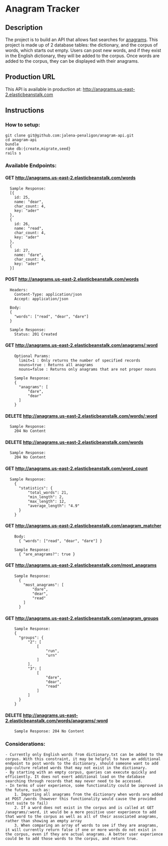 # Anagram Tracker

## Description
The project is to build an API that allows fast searches for [anagrams](https://en.wikipedia.org/wiki/Anagram). This project is made up of 2 database tables: the dictionary, and the corpus of words, which starts out empty. Users can post new words, and if they exist in the English dictionary, they will be added to the corpus. Once words are added to the corpus, they can be displayed with their anagrams.

## Production URL

This API is available in production at: http://anagrams.us-east-2.elasticbeanstalk.com

## Instructions

### How to setup:
    git clone git@github.com:jalena-penaligon/anagram-api.git
    cd anagram-api
    bundle
    rake db:{create,migrate,seed}
    rails s

### Available Endpoints:
  #### GET http://anagrams.us-east-2.elasticbeanstalk.com/words
      Sample Response:
      [{
        id: 25,
        name: "dear",
        char_count: 4,
        key: "ader"
      },
      {
        id: 26,
        name: "read",
        char_count: 4,
        key: "ader"
      },
      {
        id: 27,
        name: "dare",
        char_count: 4,
        key: "ader"
      }]


  #### POST http://anagrams.us-east-2.elasticbeanstalk.com/words
      Headers:
        Content-Type: application/json
        Accept: application/json

      Body:
      {
        "words": ["read", "dear", "dare"]
      }

      Sample Response:
        Status: 201 Created

  #### GET http://anagrams.us-east-2.elasticbeanstalk.com/anagrams/:word
        Optional Params:
          limit=1 : Only returns the number of specified records
          nouns=true : Returns all anagrams
          nouns=false : Returns only anagrams that are not proper nouns

        Sample Response:
        {
          "anagrams": [
              "dare",
              "dear"
          ]
        }

  #### DELETE http://anagrams.us-east-2.elasticbeanstalk.com/words/:word
      Sample Response:
        204 No Content

  #### DELETE http://anagrams.us-east-2.elasticbeanstalk.com/words
      Sample Response:
        204 No Content

  #### GET http://anagrams.us-east-2.elasticbeanstalk.com/word_count
      Sample Response:
        {
          "statistics": {
              "total_words": 21,
              "min_length": 2,
              "max_length": 12,
              "average_length": "4.9"
          }
        }

  #### GET http://anagrams.us-east-2.elasticbeanstalk.com/anagram_matcher
        Body:
          { "words": ["read", "dear", "dare"] }

        Sample Response:
          { "are_anagrams?": true }

  #### GET http://anagrams.us-east-2.elasticbeanstalk.com/most_anagrams
        Sample Response:
          {
            "most_anagrams": [
                "dare",
                "dear",
                "read"
            ]
          }

  #### GET http://anagrams.us-east-2.elasticbeanstalk.com/anagram_groups
        Sample Response:
        {
          "groups": {
              "2": [
                  [
                      "run",
                      "urn"
                  ]
              ],
              "3": [
                  [
                      "dare",
                      "dear",
                      "read"
                  ]
              ]
          }
        }

  #### DELETE http://anagrams.us-east-2.elasticbeanstalk.com/words/anagrams/:word
        Sample Response: 204 No Content

### Considerations:
    - Currently only English words from dictionary.txt can be added to the corpus. With this constraint, it may be helpful to have an additional endpoint to post words to the dictionary, should someone want to add pop-culture related words that may not exist in the dictionary.
    - By starting with an empty corpus, queries can execute quickly and efficiently. It does not exert additional load on the database searching through records that may never need to be accessed.
    - In terms of user experience, some functionality could be improved in the future, such as:
        1. Importing all anagrams from the dictionary when words are added at POST /words (however this functionality would cause the provided test suite to fail)
        2. If a word does not exist in the corpus and is called at GET /anagrams/:word, it would be a more positive user experience to add that word to the corpus as well as all of their associated anagrams, rather than showing an empty array
        3. When comparing an array of words to see if they are anagrams, it will currently return false if one or more words do not exist in the corpus, even if they are actual anagrams. A better user experience could be to add those words to the corpus, and return true. 

